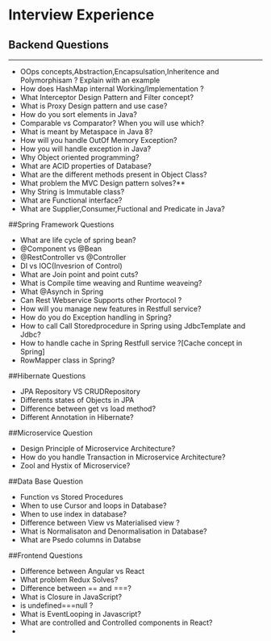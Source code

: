 # Interview Experience
## Backend Questions
-----------------------
- OOps concepts,Abstraction,Encapsulsation,Inheritence and Polymorphisam ? Explain with an example
- How does HashMap internal Working/Implementation ?
- What Interceptor Design Pattern and Filter concept?
- What is Proxy Design pattern and use case?
- How do you sort elements in Java?
- Comparable vs Comparator? When you will use which?
- What is meant by Metaspace in Java 8?
- How will you handle OutOf Memory Exception?
- How you will handle exception in Java?
- Why Object oriented programming?
- What are ACID properties of Database?
- What are the different methods present in Object Class?
- What problem the MVC Design pattern solves?**
- Why String is Immutable class?
- What are Functional interface?
- What are Supplier,Consumer,Fuctional and Predicate in Java?


##Spring Framework Questions
- What are life cycle of spring bean?
- @Component vs @Bean
- @RestController vs @Controller
- DI vs IOC(Invesrion of Control)
- What are Join point and point cuts?
- What is Compile time weaving and Runtime weaveing?
- What @Asynch in Spring
- Can Rest Webservice Supports other Prortocol ?
- How will you manage new features in Restfull service?
- How do you do Exception handling in Spring?
- How to call Call Storedprocedure in Spring using JdbcTemplate and Jdbc?
- How to handle cache in Spring Restfull service ?[Cache concept in Spring]
- RowMapper class in Spring?


##Hibernate Questions
- JPA Repository VS CRUDRepository
- Differents states of Objects in JPA
- Difference between get vs load method?
- Different Annotation in Hibernate?

##Microservice Question
- Design Principle of Microservice Architecture?
- How do you handle Transaction in Microservice Architecture?
- Zool and Hystix of Microservice?

##Data Base Question
- Function vs Stored Procedures
- When to use Cursor and loops in Database?
- When to use index in database?
- Difference between View vs Materialised view ?
- What is Normalisaton and Denormalisation in Database?
- What are Psedo columns in Databse

##Frontend Questions
- Difference between Angular vs React
- What problem Redux Solves?
- Difference between == and ===?
- What is Closure in JavaScript?
- is undefined===null ?
- What is EventLooping in Javascript?
- What are controlled and Controlled components in React?
- 



